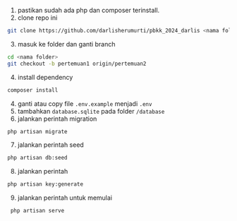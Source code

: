 1. pastikan sudah ada php dan composer terinstall.
2. clone repo ini

```bash
git clone https://github.com/darlisherumurti/pbkk_2024_darlis <nama folder>
```

3. masuk ke folder dan ganti branch

```bash
cd <nama folder>
git checkout -b pertemuan1 origin/pertemuan2
```

4. install dependency

```bash
composer install
```

4. ganti atau copy file `.env.example` menjadi `.env`
5. tambahkan `database.sqlite` pada folder `/database`
6. jalankan perintah migration

```bash
php artisan migrate
```

7. jalankan perintah seed

```bash
php artisan db:seed
```

8. jalankan perintah

```bash
php artisan key:generate
```

9. jalankan perintah untuk memulai

```bash
 php artisan serve
```
